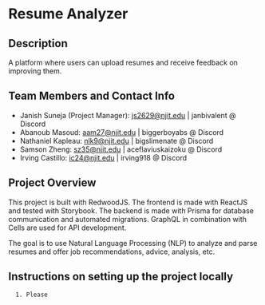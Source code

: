 # Resume Analyzer

## Description
A platform where users can upload resumes and receive feedback on improving them.

## Team Members and Contact Info
- Janish Suneja (Project Manager): js2629@njit.edu | janbivalent @ Discord
- Abanoub Masoud: aam27@njit.edu | biggerboyabs @ Discord
- Nathaniel Kapleau: nlk9@njit.edu | bigslimenate @ Discord
- Samson Zheng: sz35@njit.edu | aceflaviuskaizoku @ Discord
- Irving Castillo: ic24@njit.edu | irving918 @ Discord

## Project Overview
This project is built with RedwoodJS. The frontend is made with ReactJS and tested with
Storybook. The backend is made with Prisma for database communication and automated migrations.
GraphQL in combination with Cells are used for API development.

The goal is to use Natural Language Processing (NLP) to analyze and parse resumes and offer
job recommendations, advice, analysis, etc.

## Instructions on setting up the project locally
```
  1. Please
```
